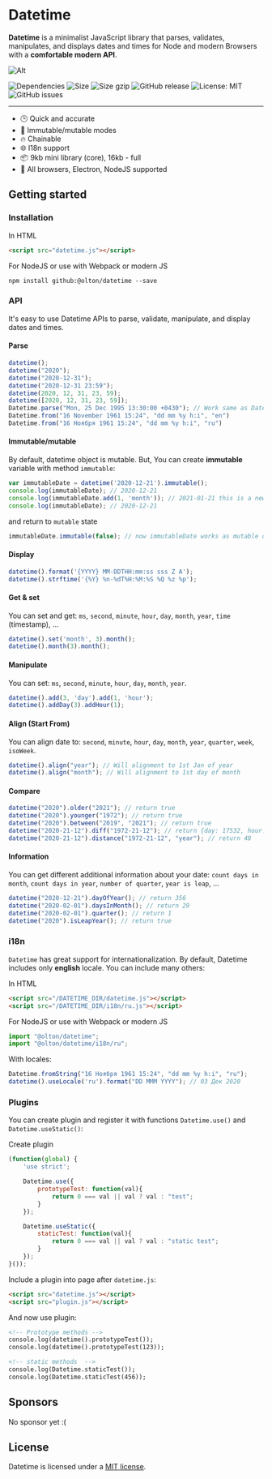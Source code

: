 # Datetime

 **Datetime** is a minimalist JavaScript library that parses, validates, manipulates, and displays dates and times for Node and modern Browsers with a **comfortable modern API**.

![Alt](https://repobeats.axiom.co/api/embed/585bab94a5437ef02fce3f6c5d7f831328ee12de.svg "Repobeats analytics image")

![Dependencies](https://img.shields.io/badge/Dependencies-none-darklime.svg)
![Size](https://img.badgesize.io/olton/datetime/master/lib/datetime.js.svg)
![Size gzip](https://img.badgesize.io/olton/datetime/master/lib/datetime.js.svg?compression=gzip)
![GitHub release](https://img.shields.io/github/v/release/olton/datetime?color=darkLime)
![License: MIT](https://img.shields.io/badge/License-MIT-blue.svg?style=flat)
![GitHub issues](https://img.shields.io/github/issues-raw/olton/datetime.svg?color=red)

<hr>

* 🕒 Quick and accurate
* 💪 Immutable/mutable modes
* 🔥 Chainable
* 🌐 I18n support
* 📦 9kb mini library (core), 16kb - full
* 👫 All browsers, Electron, NodeJS supported

## Getting started

### Installation
In HTML
```html
<script src="datetime.js"></script>
```

For NodeJS or use with Webpack or modern JS
```console
npm install github:@olton/datetime --save
```

### API

It's easy to use Datetime APIs to parse, validate, manipulate, and display dates and times.

#### Parse
```javascript
datetime();
datetime("2020");
datetime("2020-12-31");
datetime("2020-12-31 23:59");
datetime(2020, 12, 31, 23, 59);
datetime([2020, 12, 31, 23, 59]);
Datetime.parse("Mon, 25 Dec 1995 13:30:00 +0430"); // Work same as Date.parse()
Datetime.from("16 November 1961 15:24", "dd mm %y h:i", "en")
Datetime.from("16 Ноября 1961 15:24", "dd mm %y h:i", "ru")
```

#### Immutable/mutable
By default, datetime object is mutable. But, You can create **immutable** variable with method `immutable`:

```javascript
var immutableDate = datetime('2020-12-21').immutable();
console.log(immutableDate); // 2020-12-21
console.log(immutableDate.add(1, 'month')); // 2021-01-21 this is a new object
console.log(immutableDate); // 2020-12-21
```

and return to `mutable` state
```javascript
immutableDate.immutable(false); // now immutableDate works as mutable object
```

#### Display
```javascript
datetime().format('{YYYY} MM-DDTHH:mm:ss sss Z A');
datetime().strftime('{%Y} %n-%dT%H:%M:%S %Q %z %p');
```

#### Get & set
You can set and get: `ms`, `second`, `minute`, `hour`, `day`, `month`, `year`, `time` (timestamp), ...
```javascript
datetime().set('month', 3).month();
datetime().month(3).month();
```

#### Manipulate
You can set: `ms`, `second`, `minute`, `hour`, `day`, `month`, `year`.
```javascript
datetime().add(3, 'day').add(1, 'hour');
datetime().addDay(3).addHour(1);
```

#### Align (Start From)
You can align date to: `second`, `minute`, `hour`, `day`, `month`, `year`, `quarter`, `week`, `isoWeek`.
```javascript
datetime().align("year"); // Will alignment to 1st Jan of year
datetime().align("month"); // Will alignment to 1st day of month
```

#### Compare
```javascript
datetime("2020").older("2021"); // return true
datetime("2020").younger("1972"); // return true
datetime("2020").between("2019", "2021"); // return true
datetime("2020-21-12").diff("1972-21-12"); // return {day: 17532, hour: 420768, millisecond: 1514764800000, minute: 25246080, month: 576, second: 1514764800, year: 48}
datetime("2020-21-12").distance("1972-21-12", "year"); // return 48
```

#### Information
You can get different additional information about your date: `count days in month`, `count days in year`, `number of quarter`, `year is leap`, ...
```javascript
datetime("2020-12-21").dayOfYear(); // return 356
datetime("2020-02-01").daysInMonth(); // return 29
datetime("2020-02-01").quarter(); // return 1
datetime("2020").isLeapYear(); // return true
```

### i18n
`Datetime` has great support for internationalization. By default, Datetime includes only **english** locale.
You can include many others:

In HTML
```html
<script src="/DATETIME_DIR/datetime.js"></script>
<script src="/DATETIME_DIR/i18n/ru.js"></script>
```
For NodeJS or use with Webpack or modern JS
```javascript
import "@olton/datetime";
import "@olton/datetime/i18n/ru";
```

With locales:
```javascript
Datetime.fromString("16 Ноября 1961 15:24", "dd mm %y h:i", "ru");
datetime().useLocale('ru').format("DD MMM YYYY"); // 03 Дек 2020
```

### Plugins
You can create plugin and register it with functions `Datetime.use()` and `Datetime.useStatic()`:

Create plugin
```javascript
(function(global) {
    'use strict';

    Datetime.use({
        prototypeTest: function(val){
            return 0 === val || val ? val : "test";
        }
    });

    Datetime.useStatic({
        staticTest: function(val){
            return 0 === val || val ? val : "static test";
        }
    });
}());
```

Include a plugin into page after `datetime.js`:
```html
<script src="datetime.js"></script>
<script src="plugin.js"></script>
```

And now use plugin:
```html
<!-- Prototype methods -->
console.log(datetime().prototypeTest());
console.log(datetime().prototypeTest(123));

<!-- static methods  -->
console.log(Datetime.staticTest());
console.log(Datetime.staticTest(456));
```

## Sponsors
No sponsor yet :(

## License

Datetime is licensed under a [MIT license](LICENSE).